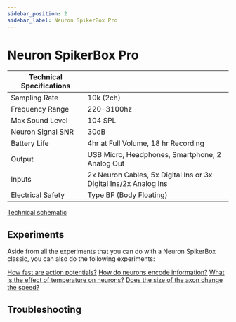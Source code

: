 ```yaml
---
sidebar_position: 2
sidebar_label: Neuron SpikerBox Pro
---
```


# Neuron SpikerBox Pro #

|Technical Specifications||
|---|---|
|Sampling Rate |10k (2ch)|
|Frequency Range |220-3100hz|
|Max Sound Level |104 SPL|
|Neuron Signal SNR |30dB|
|Battery Life |4hr at Full Volume, 18 hr Recording|
|Output |USB Micro, Headphones, Smartphone, 2 Analog Out|
|Inputs |2x Neuron Cables, 5x Digital Ins or 3x Digital Ins/2x Analog Ins|
|Electrical Safety |Type BF (Body Floating)|

[Technical schematic](https://backyardbrains.com/products/files/Neuron.Spikerbox.Pro.V1.pdf)

## Experiments ##
Aside from all the experiments that you can do with a Neuron SpikerBox classic, you can also do the following experiments:


[How fast are action potentials?](https://backyardbrains.com/experiments/NeuronSpikerBoxPro)
[How do neurons encode information?](https://backyardbrains.com/experiments/ratecoding)
[What is the effect of temperature on neurons?](https://backyardbrains.com/experiments/WormTemperature)
[Does the size of the axon change the speed?](https://backyardbrains.com/experiments/wormstretch)

## Troubleshooting ##

